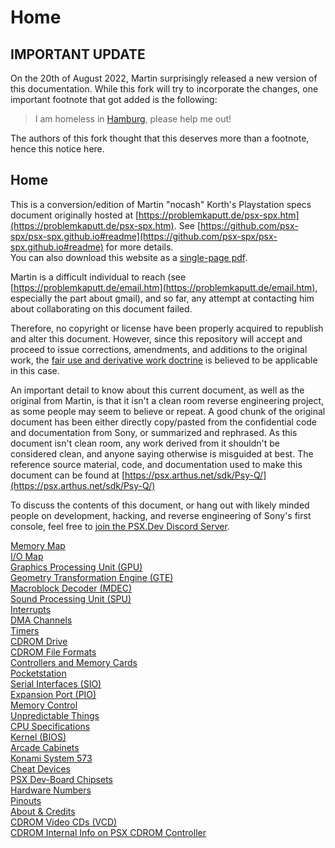 
# Home

## **IMPORTANT UPDATE**

On the 20th of August 2022, Martin surprisingly released a new version of this documentation. While this fork will try to incorporate the changes, one important footnote that got added is the following:

> I am homeless in [Hamburg](https://problemkaputt.de/homeless.htm), please help me out!

The authors of this fork thought that this deserves more than a footnote, hence this notice here.

## Home

This is a conversion/edition of Martin "nocash" Korth's Playstation specs document originally hosted at [https://problemkaputt.de/psx-spx.htm](https://problemkaputt.de/psx-spx.htm). See [https://github.com/psx-spx/psx-spx.github.io#readme](https://github.com/psx-spx/psx-spx.github.io#readme) for more details.<br />
You can also download this website as a [single-page pdf](psx-spx.pdf).

Martin is a difficult individual to reach (see [https://problemkaputt.de/email.htm](https://problemkaputt.de/email.htm), especially the part about gmail), and so far, any attempt at contacting him about collaborating on this document failed.

Therefore, no copyright or license have been properly acquired to republish and alter this document. However, since this repository will accept and proceed to issue corrections, amendments, and additions to the original work, the [fair use and derivative work doctrine](https://en.wikipedia.org/wiki/Derivative_work) is believed to be applicable in this case.

An important detail to know about this current document, as well as the original from Martin, is that it isn't a clean room reverse engineering project, as some people may seem to believe or repeat. A good chunk of the original document has been either directly copy/pasted from the confidential code and documentation from Sony, or summarized and rephrased. As this document isn't clean room, any work derived from it shouldn't be considered clean, and anyone saying otherwise is misguided at best. The reference source material, code, and documentation used to make this document can be found at [https://psx.arthus.net/sdk/Psy-Q/](https://psx.arthus.net/sdk/Psy-Q/)

To discuss the contents of this document, or hang out with likely minded people on development, hacking, and reverse engineering of Sony's first console, feel free to [join the PSX.Dev Discord Server](https://discord.gg/QByKPpH).

[Memory Map](memorymap.md)<br/>
[I/O Map](iomap.md)<br/>
[Graphics Processing Unit (GPU)](graphicsprocessingunitgpu.md)<br/>
[Geometry Transformation Engine (GTE)](geometrytransformationenginegte.md)<br/>
[Macroblock Decoder (MDEC)](macroblockdecodermdec.md)<br/>
[Sound Processing Unit (SPU)](soundprocessingunitspu.md)<br/>
[Interrupts](interrupts.md)<br/>
[DMA Channels](dmachannels.md)<br/>
[Timers](timers.md)<br/>
[CDROM Drive](cdromdrive.md)<br/>
[CDROM File Formats](cdromfileformats.md)<br/>
[Controllers and Memory Cards](controllersandmemorycards.md)<br/>
[Pocketstation](pocketstation.md)<br/>
[Serial Interfaces (SIO)](serialinterfacessio.md)<br/>
[Expansion Port (PIO)](expansionportpio.md)<br/>
[Memory Control](memorycontrol.md)<br/>
[Unpredictable Things](unpredictablethings.md)<br/>
[CPU Specifications](cpuspecifications.md)<br/>
[Kernel (BIOS)](kernelbios.md)<br/>
[Arcade Cabinets](arcadecabinets.md)<br/>
[Konami System 573](konamisystem573.md)<br/>
[Cheat Devices](cheatdevices.md)<br/>
[PSX Dev-Board Chipsets](psxdevboardchipsets.md)<br/>
[Hardware Numbers](hardwarenumbers.md)<br/>
[Pinouts](pinouts.md)<br/>
[About &amp; Credits](aboutcredits.md)<br/>
[CDROM Video CDs (VCD)](cdromvideocdsvcd.md)<br/>
[CDROM Internal Info on PSX CDROM Controller](cdrominternalinfoonpsxcdromcontroller.md)<br/>
